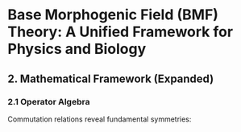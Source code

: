 # Base Morphogenic Field (BMF) Theory: A Unified Framework for Physics and Biology

## 2. Mathematical Framework (Expanded)

### 2.1 Operator Algebra
Commutation relations reveal fundamental symmetries: